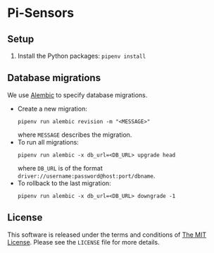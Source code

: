 # Pi-Sensors

## Setup

1. Install the Python packages: `pipenv install`


## Database migrations

We use [Alembic] to specify database migrations.

+ Create a new migration:
  ```
  pipenv run alembic revision -m "<MESSAGE>"
  ```
  where `MESSAGE` describes the migration.
+ To run all migrations:
  ```
  pipenv run alembic -x db_url=<DB_URL> upgrade head
  ```
  where `DB_URL` is of the format `driver://username:password@host:port/dbname`.
+ To rollback to the last migration:
  ```
  pipenv run alembic -x db_url=<DB_URL> downgrade -1
  ```

[Alembic]: https://alembic.sqlalchemy.org/ "Alembic"


## License

This software is released under the terms and conditions of [The MIT License].
Please see the `LICENSE` file for more details.

[The MIT License]: http://www.opensource.org/licenses/mit-license.php "The MIT License"

